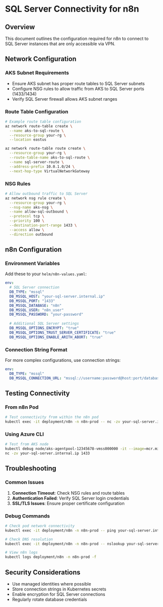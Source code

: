 # SQL Server Connectivity for n8n

## Overview
This document outlines the configuration required for n8n to connect to SQL Server instances that are only accessible via VPN.

## Network Configuration

### AKS Subnet Requirements
- Ensure AKS subnet has proper route tables to SQL Server subnets
- Configure NSG rules to allow traffic from AKS to SQL Server ports (1433/1434)
- Verify SQL Server firewall allows AKS subnet ranges

### Route Table Configuration
```bash
# Example route table configuration
az network route-table create \
  --name aks-to-sql-route \
  --resource-group your-rg \
  --location eastus

az network route-table route create \
  --resource-group your-rg \
  --route-table-name aks-to-sql-route \
  --name sql-server-route \
  --address-prefix 10.0.1.0/24 \
  --next-hop-type VirtualNetworkGateway
```

### NSG Rules
```bash
# Allow outbound traffic to SQL Server
az network nsg rule create \
  --resource-group your-rg \
  --nsg-name aks-nsg \
  --name allow-sql-outbound \
  --protocol tcp \
  --priority 100 \
  --destination-port-range 1433 \
  --access allow \
  --direction outbound
```

## n8n Configuration

### Environment Variables
Add these to your `helm/n8n-values.yaml`:

```yaml
env:
  # SQL Server connection
  DB_TYPE: "mssql"
  DB_MSSQL_HOST: "your-sql-server.internal.ip"
  DB_MSSQL_PORT: "1433"
  DB_MSSQL_DATABASE: "n8n"
  DB_MSSQL_USER: "n8n_user"
  DB_MSSQL_PASSWORD: "your-password"
  
  # Additional SQL Server settings
  DB_MSSQL_OPTIONS_ENCRYPT: "true"
  DB_MSSQL_OPTIONS_TRUST_SERVER_CERTIFICATE: "true"
  DB_MSSQL_OPTIONS_ENABLE_ARITH_ABORT: "true"
```

### Connection String Format
For more complex configurations, use connection strings:

```yaml
env:
  DB_TYPE: "mssql"
  DB_MSSQL_CONNECTION_URL: "mssql://username:password@host:port/database?encrypt=true&trustServerCertificate=true"
```

## Testing Connectivity

### From n8n Pod
```bash
# Test connectivity from within the n8n pod
kubectl exec -it deployment/n8n -n n8n-prod -- nc -zv your-sql-server.internal.ip 1433
```

### Using Azure CLI
```bash
# Test from AKS node
kubectl debug node/aks-agentpool-12345678-vmss000000 -it --image=mcr.microsoft.com/aks/fundamental/base-ubuntu:v0.0.11
nc -zv your-sql-server.internal.ip 1433
```

## Troubleshooting

### Common Issues
1. **Connection Timeout**: Check NSG rules and route tables
2. **Authentication Failed**: Verify SQL Server login credentials
3. **SSL/TLS Issues**: Ensure proper certificate configuration

### Debug Commands
```bash
# Check pod network connectivity
kubectl exec -it deployment/n8n -n n8n-prod -- ping your-sql-server.internal.ip

# Check DNS resolution
kubectl exec -it deployment/n8n -n n8n-prod -- nslookup your-sql-server.internal.ip

# View n8n logs
kubectl logs deployment/n8n -n n8n-prod -f
```

## Security Considerations
- Use managed identities where possible
- Store connection strings in Kubernetes secrets
- Enable encryption for SQL Server connections
- Regularly rotate database credentials
